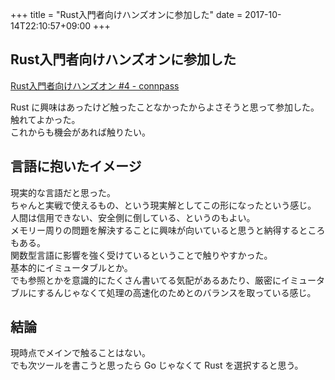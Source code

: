+++
title = "Rust入門者向けハンズオンに参加した"
date = 2017-10-14T22:10:57+09:00
+++

## Rust入門者向けハンズオンに参加した

[Rust入門者向けハンズオン #4 - connpass](https://rust.connpass.com/event/62801/)

Rust に興味はあったけど触ったことなかったからよさそうと思って参加した。  
触れてよかった。  
これからも機会があれば触りたい。

## 言語に抱いたイメージ

現実的な言語だと思った。  
ちゃんと実戦で使えるもの、という現実解としてこの形になったという感じ。  
人間は信用できない、安全側に倒している、というのもよい。  
メモリー周りの問題を解決することに興味が向いていると思うと納得するところもある。  
関数型言語に影響を強く受けているということで触りやすかった。  
基本的にイミュータブルとか。  
でも参照とかを意識的にたくさん書いてる気配があるあたり、厳密にイミュータブルにするんじゃなくて処理の高速化のためとのバランスを取っている感じ。

## 結論

現時点でメインで触ることはない。  
でも次ツールを書こうと思ったら Go じゃなくて Rust を選択すると思う。
